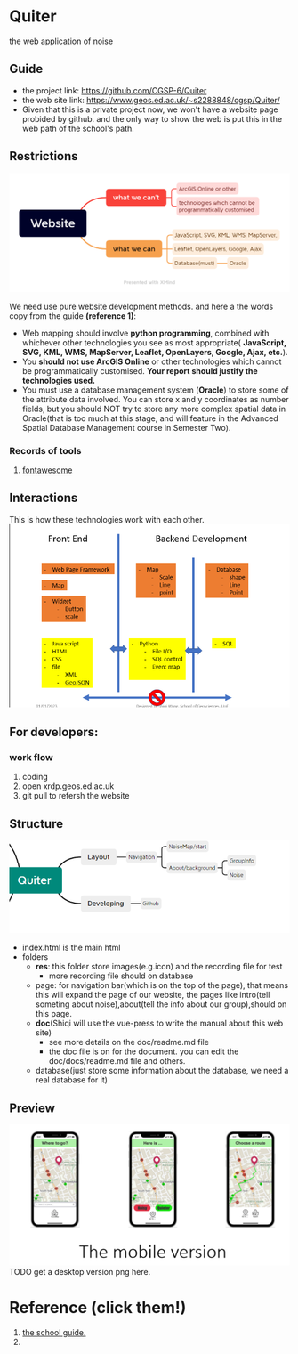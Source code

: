 # Quiter
the web application of noise

## Guide

- the project link: https://github.com/CGSP-6/Quiter 
- the web site link: https://www.geos.ed.ac.uk/~s2288848/cgsp/Quiter/ 
- Given that this is a private project now, we won't have a website page probided by github. and the only way to show the web is put this in the web path of the school's path.
## Restrictions
![the png](./res/img/Website.png)

We need use pure website development methods.
and here a the words copy from the guide **(reference 1)**:

- Web mapping should involve **python programming**, combined with whichever other
technologies you see as most appropriate( **JavaScript, SVG, KML, WMS, MapServer,
Leaflet, OpenLayers, Google, Ajax, etc.**).
- You **should not use ArcGIS Online** or other
technologies which cannot be programmatically customised. **Your report should justify the
technologies used.**
- You must use a database management system (**Oracle**) to store some of the attribute data
involved. You can store x and y coordinates as number fields, but you should NOT try to
store any more complex spatial data in Oracle(that is too much at this stage, and will feature in the Advanced Spatial Database Management course in Semester Two).
### Records of tools
1. [fontawesome](https://fontawesome.com/kits/d9dae18b78/use?welcome=yes)
## Interactions
This is how these technologies work with each other.
![the png](./res/img/2023-01-01.png)

## For developers:
### work flow
1. coding
2. open xrdp.geos.ed.ac.uk
3. git pull to refersh the website
## Structure
![the png](./res/img/2023-01-01-structure.png)

- index.html is the main html
- folders
  - **res**: this folder store images(e.g.icon) and the recording file for test
    - more recording file should on database
  - page: for navigation bar(which is on the top of the page), that means this will expand the page of our website, the pages like intro(tell someting about noise),about(tell the info about our group),should on this page.
  - **doc**(Shiqi will use the vue-press to write the manual about this web site)
    - see more details on the doc/readme.md file
    - the doc file is on for the document. you can edit the doc/docs/readme.md file and others.
  - database(just store some information about the database, we need a real database for it)
## Preview
![the png](./res/img/2023-01-01-mobile.png)
TODO get a desktop version png here.
  # Reference (click them!)
  1. [the school guide.](https://www.geos.ed.ac.uk/~bmg/teaching/rppp/week3/Capital%20Greenspaces%20Project.pdf)
  2. 
